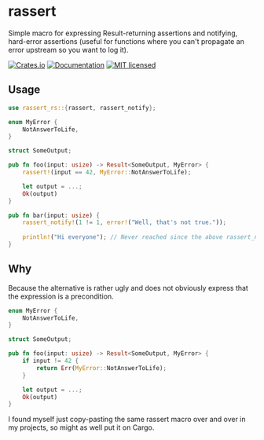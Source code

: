 # rassert

Simple macro for expressing Result-returning assertions and notifying, hard-error assertions (useful for functions where you can't propagate an error upstream so you want to log it).

[![Crates.io][crates-badge]][crates-url]
[![Documentation][docs-badge]][docs-url]
[![MIT licensed][mit-badge]][mit-url]

[crates-badge]: https://img.shields.io/crates/v/rassert-rs
[crates-url]: https://crates.io/crates/rassert-rs
[docs-badge]: https://img.shields.io/docsrs/rassert-rs
[docs-url]: https://docs.rs/rassert-rs
[docs-master-badge]: https://img.shields.io/badge/docs-master-blue
[docs-master-url]: https://tracing-rs.netlify.com
[mit-badge]: https://img.shields.io/crates/l/rassert-rs
[mit-url]: LICENSE

## Usage

```rust
use rassert_rs::{rassert, rassert_notify};

enum MyError {
    NotAnswerToLife,
}

struct SomeOutput;

pub fn foo(input: usize) -> Result<SomeOutput, MyError> {
    rassert!(input == 42, MyError::NotAnswerToLife);

    let output = ...;
    Ok(output)
}

pub fn bar(input: usize) {
    rassert_notify!(1 != 1, error!("Well, that's not true."));
    
    println!("Hi everyone"); // Never reached since the above rassert_notify fails and returns
}
```

## Why

Because the alternative is rather ugly and does not obviously express that the expression is a precondition.

```rust
enum MyError {
    NotAnswerToLife,
}

struct SomeOutput;

pub fn foo(input: usize) -> Result<SomeOutput, MyError> {
    if input != 42 {
        return Err(MyError::NotAnswerToLife);
    }

    let output = ...;
    Ok(output)
}
```

I found myself just copy-pasting the same rassert macro over and over in my projects, so might as well put it on Cargo.

